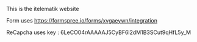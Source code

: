This is the itelematik website

Form uses
https://formspree.io/forms/xvgaeywn/integration

ReCapcha uses 
key : 6LeCO04rAAAAAJ5CyBF6l2dM1B3SCut9qHfL5y_M
